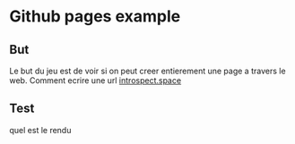 # Github pages example

## But
Le but du jeu est de voir si on peut creer entierement une page a travers le web.
Comment ecrire une url [introspect.space](http://introspect.space)

## Test
quel est le rendu
